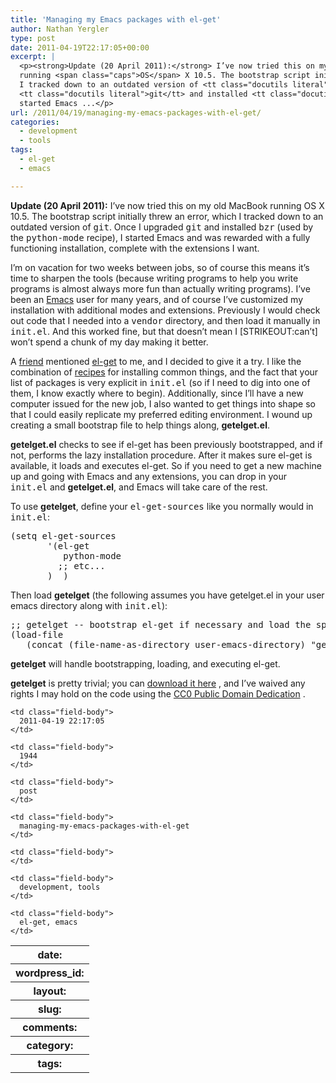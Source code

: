 ```yaml
---
title: 'Managing my Emacs packages with el-get'
author: Nathan Yergler
type: post
date: 2011-04-19T22:17:05+00:00
excerpt: |
  <p><strong>Update (20 April 2011):</strong> I’ve now tried this on my old MacBook
  running <span class="caps">OS</span> X 10.5. The bootstrap script initially threw an error, which
  I tracked down to an outdated version of <tt class="docutils literal">git</tt>. Once I upgraded
  <tt class="docutils literal">git</tt> and installed <tt class="docutils literal">bzr</tt> (used by the <tt class="docutils literal"><span class="pre">python-mode</span></tt> recipe), I
  started Emacs ...</p>
url: /2011/04/19/managing-my-emacs-packages-with-el-get/
categories:
  - development
  - tools
tags:
  - el-get
  - emacs

---
```

**Update (20 April 2011):** I’ve now tried this on my old MacBook running <span class="caps">OS</span> X 10.5. The bootstrap script initially threw an error, which I tracked down to an outdated version of <tt class="docutils literal">git</tt>. Once I upgraded <tt class="docutils literal">git</tt> and installed <tt class="docutils literal">bzr</tt> (used by the <tt class="docutils literal"><span class="pre">python-mode</span></tt> recipe), I started Emacs and was rewarded with a fully functioning installation, complete with the extensions I want.

I’m on vacation for two weeks between jobs, so of course this means it’s time to sharpen the tools (because writing programs to help you write programs is almost always more fun than actually writing programs). I’ve been an [Emacs][1]  user for many years, and of course I’ve customized my installation with additional modes and extensions. Previously I would check out code that I needed into a <tt class="docutils literal">vendor</tt> directory, and then load it manually in <tt class="docutils literal">init.el</tt>. And this worked fine, but that doesn’t mean I [<span class="caps">STRIKEOUT</span>:can’t] won’t spend a chunk of my day making it better.

A [friend][2]  mentioned [el-get][3]  to me, and I decided to give it a try. I like the combination of [recipes][4]  for installing common things, and the fact that your list of packages is very explicit in <tt class="docutils literal">init.el</tt> (so if I need to dig into one of them, I know exactly where to begin). Additionally, since I’ll have a new computer issued for the new job, I also wanted to get things into shape so that I could easily replicate my preferred editing environment. I wound up creating a small bootstrap file to help things along, **getelget.el**.

**getelget.el** checks to see if el-get has been previously bootstrapped, and if not, performs the lazy installation procedure. After it makes sure el-get is available, it loads and executes el-get. So if you need to get a new machine up and going with Emacs and any extensions, you can drop in your <tt class="docutils literal">init.el</tt> and **getelget.el**, and Emacs will take care of the rest.

To use **getelget**, define your <tt class="docutils literal"><span class="pre">el-get-sources</span></tt> like you normally would in <tt class="docutils literal">init.el</tt>:

<pre class="literal-block">(setq el-get-sources
       '(el-get
          python-mode
         ;; etc...
       )  )
</pre>

Then load **getelget** (the following assumes you have getelget.el in your user emacs directory along with <tt class="docutils literal">init.el</tt>):

<pre class="literal-block">;; getelget -- bootstrap el-get if necessary and load the specified packages
(load-file
   (concat (file-name-as-directory user-emacs-directory) "getelget.el"))
</pre>

**getelget** will handle bootstrapping, loading, and executing el-get.

**getelget** is pretty trivial; you can [download it here][5] , and I’ve waived any rights I may hold on the code using the [<span class="caps">CC0</span> Public Domain Dedication][6] .

<table class="docutils field-list" frame="void" rules="none">
  <col class="field-name" /> <col class="field-body" /> <tr class="field">
    <th class="field-name">
      date:
    </th>

    <td class="field-body">
      2011-04-19 22:17:05
    </td>
  </tr>

  <tr class="field">
    <th class="field-name">
      wordpress_id:
    </th>

    <td class="field-body">
      1944
    </td>
  </tr>

  <tr class="field">
    <th class="field-name">
      layout:
    </th>

    <td class="field-body">
      post
    </td>
  </tr>

  <tr class="field">
    <th class="field-name">
      slug:
    </th>

    <td class="field-body">
      managing-my-emacs-packages-with-el-get
    </td>
  </tr>

  <tr class="field">
    <th class="field-name">
      comments:
    </th>

    <td class="field-body">
    </td>
  </tr>

  <tr class="field">
    <th class="field-name">
      category:
    </th>

    <td class="field-body">
      development, tools
    </td>
  </tr>

  <tr class="field">
    <th class="field-name">
      tags:
    </th>

    <td class="field-body">
      el-get, emacs
    </td>
  </tr>
</table>

 [1]: http://www.gnu.org/software/emacs/
 [2]: http://dustycloud.org/
 [3]: https://github.com/dimitri/el-get
 [4]: https://github.com/dimitri/el-get/tree/master/recipes
 [5]: http://yergler.net/projects/2011/getelget.el
 [6]: http://creativecommons.org/publicdomain/zero/1.0/
